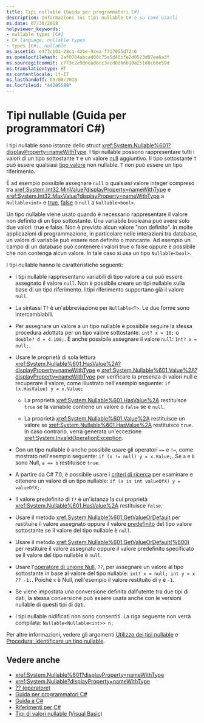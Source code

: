 ```yaml
---
title: Tipi nullable (Guida per programmatori C#)
description: Informazioni sui tipi nullable C# e su come usarli
ms.date: 07/30/2018
helpviewer_keywords:
- nullable types [C#]
- C# language, nullable types
- types [C#], nullable
ms.assetid: e473cb01-28ca-42be-9cea-f717055d72c6
ms.openlocfilehash: 2af0704abcad00c75a5d40bfe2d0523d07ee6a3f
ms.sourcegitcommit: c7f3e2e9d6ead6cc3acd0d66b10a251d0c66e59d
ms.translationtype: HT
ms.contentlocale: it-IT
ms.lasthandoff: 09/08/2018
ms.locfileid: "44205588"
---
```

# <a name="nullable-types-c-programming-guide"></a>Tipi nullable (Guida per programmatori C#)

I tipi nullable sono istanze dello struct <xref:System.Nullable%601?displayProperty=nameWithType>. I tipi nullable possono rappresentare tutti i valori di un tipo sottostante `T` e un valore [null](../../language-reference/keywords/null.md) aggiuntivo. Il tipo sottostante `T` può essere qualsiasi [tipo valore](../../language-reference/keywords/value-types.md) non nullable. `T` non può essere un tipo riferimento.

È ad esempio possibile assegnare `null` o qualsiasi valore integer compreso tra <xref:System.Int32.MinValue?displayProperty=nameWithType> e <xref:System.Int32.MaxValue?displayProperty=nameWithType> a `Nullable<int>` e [true](../../language-reference/keywords/true-literal.md), [false](../../language-reference/keywords/false-literal.md) o `null` a `Nullable<bool>`.

Un tipo nullable viene usato quando è necessario rappresentare il valore non definito di un tipo sottostante. Una variabile booleana può avere solo due valori: true e false. Non è previsto alcun valore "non definito". In molte applicazioni di programmazione, in particolare nelle interazioni tra database, un valore di variabile può essere non definito o mancante. Ad esempio un campo di un database può contenere i valori true o false oppure è possibile che non contenga alcun valore. In tale caso si usa un tipo `Nullable<bool>`.

I tipi nullable hanno le caratteristiche seguenti:
  
- I tipi nullable rappresentano variabili di tipo valore a cui può essere assegnato il valore `null`. Non è possibile creare un tipi nullable sulla base di un tipo riferimento. I tipi riferimento supportano già il valore `null`.  
  
- La sintassi `T?` è un'abbreviazione per `Nullable<T>`. Le due forme sono intercambiabili.  
  
- Per assegnare un valore a un tipo nullable è possibile seguire la stessa procedura adottata per un tipo valore sottostante: `int? x = 10;` o `double? d = 4.108;`. È anche possibile assegnare il valore `null`: `int? x = null;`.  
  
- Usare le proprietà di sola lettura <xref:System.Nullable%601.HasValue%2A?displayProperty=nameWithType> e <xref:System.Nullable%601.Value%2A?displayProperty=nameWithType> per verificare la presenza di valori null e recuperare il valore, come illustrato nell'esempio seguente: `if (x.HasValue) y = x.Value;`  
  
  - La proprietà <xref:System.Nullable%601.HasValue%2A> restituisce `true` se la variabile contiene un valore o `false` se è `null`.
  
  - La proprietà <xref:System.Nullable%601.Value%2A> restituisce un valore se <xref:System.Nullable%601.HasValue%2A> restituisce `true`. In caso contrario, verrà generata un'eccezione <xref:System.InvalidOperationException>.  
  
- Con un tipo nullable è anche possibile usare gli operatori `==` e `!=`, come mostrato nell'esempio seguente: `if (x != null) y = x.Value;`. Se `a` e `b` sono Null, `a == b` restituisce `true`.  

- A partire da C# 7.0, è possibile usare i [criteri di ricerca](../../pattern-matching.md#the-is-type-pattern-expression) per esaminare e ottenere un valore di un tipo nullable: `if (x is int valueOfX) y = valueOfX;`.
  
- Il valore predefinito di `T?` è un'istanza la cui proprietà <xref:System.Nullable%601.HasValue%2A> restituisce `false`.  

- Usare il metodo <xref:System.Nullable%601.GetValueOrDefault> per restituire il valore assegnato oppure il valore [predefinito](../../language-reference/keywords/default-values-table.md) del tipo valore sottostante se il valore del tipo nullable è `null`.  

- Usare il metodo <xref:System.Nullable%601.GetValueOrDefault(%600)> per restituire il valore assegnato oppure il valore predefinito specificato se il valore del tipo nullable è `null`.
  
- Usare l'[operatore di unione Null](../../language-reference/operators/null-coalescing-operator.md), `??`, per assegnare un valore al tipo sottostante in base al valore del tipo nullable: `int? x = null; int y = x ?? -1;`. Poiché `x` è Null, nell'esempio il valore restituito di `y` è `-1`.

- Se viene impostata una conversione definita dall'utente tra due tipi di dati, la stessa conversione può essere usata anche con le versioni nullable di questi tipi di dati.
  
- I tipi nullable nidificati non sono consentiti. La riga seguente non verrà compilata: `Nullable<Nullable<int>> n;`  

Per altre informazioni, vedere gli argomenti [Utilizzo dei tipi nullable](using-nullable-types.md) e [Procedura: Identificare un tipo nullable](how-to-identify-a-nullable-type.md).
  
## <a name="see-also"></a>Vedere anche

- <xref:System.Nullable%601?displayProperty=nameWithType>  
- <xref:System.Nullable?displayProperty=nameWithType>  
- [?? (operatore)](../../language-reference/operators/null-coalescing-operator.md)  
- [Guida per programmatori C#](../index.md)  
- [Guida a C#](../../index.md)  
- [Riferimenti per C#](../../language-reference/index.md)  
- [Tipi di valori nullable (Visual Basic)](../../../visual-basic/programming-guide/language-features/data-types/nullable-value-types.md)  
